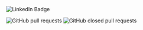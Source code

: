 <div id="badges">
  <img src="https://img.shields.io/github/languages/top/andreslopezlu/card_details?style=for-the-badge" alt="LinkedIn Badge"/>
</div>

![GitHub pull requests](https://img.shields.io/github/issues-pr-raw/andreslopezlu/card_details?style=for-the-badge)
![GitHub closed pull requests](https://img.shields.io/github/issues-pr-closed-raw/andreslopezlu/card_details?color=green&style=for-the-badge)
